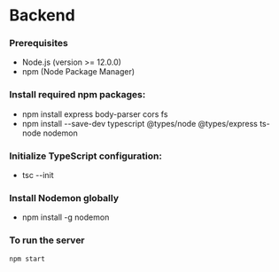 # Backend
### Prerequisites
- Node.js (version >= 12.0.0)
- npm (Node Package Manager)
### Install required npm packages:
- npm install express body-parser cors fs
- npm install --save-dev typescript @types/node @types/express ts-node nodemon
### Initialize TypeScript configuration:
- tsc --init
### Install Nodemon globally
- npm install -g nodemon
### To run the server
```bash
npm start




